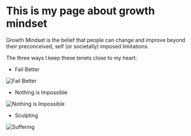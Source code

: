 # This is my page about growth mindset

Growth Mindset is the belief that people can change and improve beyond their preconceived, self (or societally) imposed limitations.

The three ways I keep these tenets close to my heart:

* Fail Better 

![Fail Better](https://www.goethe.de/resources/files/jpg930/14174693406_9fd1e3e60f_o-formatkey-jpg-w320m.jpg)

* Nothing is Impossible

![Nothing is Impossible](https://memegenerator.net/img/instances/65604970/nothing-is-impossible-if-you-just-dooooo-it.jpg)

* Sculpting

![Suffering](https://images.gr-assets.com/quotes/1424559768p8/158868.jpg)


